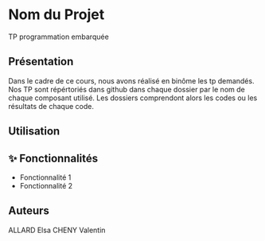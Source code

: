 # Nom du Projet
TP programmation embarquée
## Présentation 
Dans le cadre de ce cours, nous avons réalisé en binôme les tp demandés. Nos TP sont répértoriés dans github dans chaque dossier par le nom de chaque composant utilisé.
Les dossiers comprendont alors les codes ou les résultats de chaque code.
## Utilisation



## ✨ Fonctionnalités
- Fonctionnalité 1
- Fonctionnalité 2

## Auteurs
ALLARD Elsa
CHENY Valentin 
